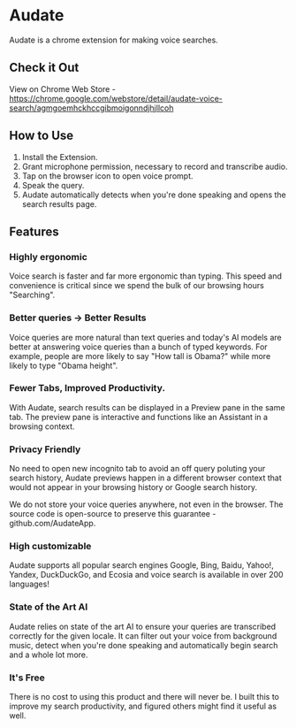 # Audate
Audate is a chrome extension for making voice searches.

## Check it Out
View on Chrome Web Store - https://chrome.google.com/webstore/detail/audate-voice-search/agmgoemhckhccgibmoigonndjhjllcoh

## How to Use

1. Install the Extension.
2. Grant microphone permission, necessary to record and transcribe audio.
3. Tap on the browser icon to open voice prompt.
4. Speak the query.
5. Audate automatically detects when you're done speaking and opens the search results page.

## Features


### Highly ergonomic
Voice search is faster and far more ergonomic than typing. This speed and convenience is critical since we spend the bulk of our browsing hours "Searching".

### Better queries -> Better Results
Voice queries are more natural than text queries and today's AI models are better at answering voice queries than a bunch of typed keywords. For example, people are more likely to say "How tall is Obama?" while more likely to type "Obama height".

### Fewer Tabs, Improved Productivity.
With Audate, search results can be displayed in a Preview pane in the same tab. The preview pane is interactive and functions like an Assistant in a browsing context.

### Privacy Friendly
No need to open new incognito tab to avoid an off query poluting your search history, Audate previews happen in a different browser context that would not appear in your browsing history or Google search history.

We do not store your voice queries anywhere, not even in the browser. The source code is open-source to preserve this guarantee - github.com/AudateApp.

### High customizable
Audate supports all popular search engines Google, Bing, Baidu, Yahoo!, Yandex, DuckDuckGo, and Ecosia and voice search is available in over 200 languages!

### State of the Art AI
Audate relies on state of the art AI to ensure your queries are transcribed correctly for the given locale.  It can filter out your voice from background music, detect when you're done speaking and automatically begin search and a whole lot more.

### It's Free
There is no cost to using this product and there will never be. I built this to improve my search productivity, and figured others might find it useful as well.
